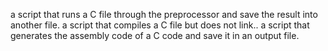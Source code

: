 a script that runs a C file through the preprocessor and save the result into another file.
a script that compiles a C file but does not link..
a script that generates the assembly code of a C code and save it in an output file.
